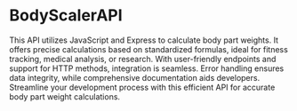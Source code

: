 # BodyScalerAPI

This API utilizes JavaScript and Express to calculate body part weights. It offers precise calculations based on standardized formulas, ideal for fitness tracking, medical analysis, or research. With user-friendly endpoints and support for HTTP methods, integration is seamless. Error handling ensures data integrity, while comprehensive documentation aids developers. Streamline your development process with this efficient API for accurate body part weight calculations.
